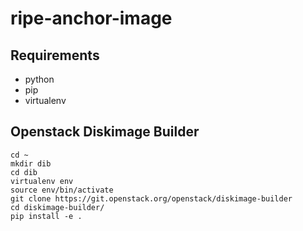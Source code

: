 # ripe-anchor-image

## Requirements
- python
- pip
- virtualenv

## Openstack Diskimage Builder
```Shell
cd ~
mkdir dib
cd dib
virtualenv env
source env/bin/activate
git clone https://git.openstack.org/openstack/diskimage-builder
cd diskimage-builder/
pip install -e .
```
